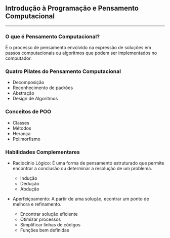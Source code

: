 ## Introdução à Programação e Pensamento Computacional

---

### O que é Pensamento Computacional?

É o processo de pensamento envolvido na expressão de soluções em passos computacionais ou algoritmos que podem ser implementados no computador.

### Quatro Pilates do Pensamento Computacional

- Decomposição
- Reconhecimento de padrões
- Abstração
- Design de Algoritmos

### Conceitos de POO

- Classes
- Métodos
- Herança
- Polimorfismo

### Habilidades Complementares

- Raciocínio Lógico: É uma forma de pensamento estruturado que permite encontrar a conclusão ou determinar a resolução de um problema.

  - Indução
  - Dedução
  - Abdução

- Aperfeiçoamento: A partir de uma solução, econtrar um ponto de melhora e refinamento.
  - Encontrar solução eficiente
  - Otimizar processos
  - Simplificar linhas de códigos
  - Funções bem definidas
